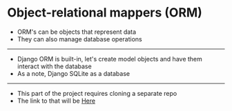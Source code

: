 # Object-relational mappers (ORM)
- ORM's can be objects that represent data
- They can also manage database operations
___
- Django ORM is built-in, let's create model objects and have them interact with the database
- As a note, Django SQLite as a database
___
- This part of the project requires cloning a separate repo
- The link to that will be [Here](https://github.com/ezotericno/mslearn-django-models-data)